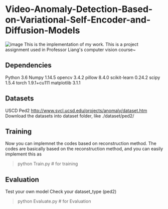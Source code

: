 # Video-Anomaly-Detection-Based-on-Variational-Self-Encoder-and-Diffusion-Models
![image](https://github.com/Jasoncode0115/Video-Anomaly-Detection-Based-on-Variational-Self-Encoder-and-Diffusion-Models/assets/145987720/53854f02-ec8b-41c6-a436-69c3b75d820b)
This is the implementation of my work.
This is a project assignment used in Professor Liang's computer vision course~
## Dependencies
Python 3.6
Numpy 1.14.5
opencv 3.4.2
pillow 8.4.0
scikit-learn 0.24.2
scipy 1.5.4
torch   1.9.1+cu111
matplotlib 3.1.1
## Datasets
USCD Ped2 http://www.svcl.ucsd.edu/projects/anomaly/dataset.htm
Download the datasets into dataset folder, like ./dataset/ped2/
## Training
Now you can implemnet the codes based on  reconstruction method.
The codes are basically based on the reconstruction method, and you can easily implement this as
> python Train.py # for training
## Evaluation
Test your own model
Check your dataset_type (ped2)
> python Evaluate.py # for Evaluation
